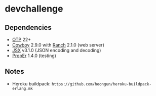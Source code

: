 # devchallenge

## Dependencies

* [OTP](https://github.com/erlang/otp) 22+
* [Cowboy](https://github.com/ninenines/cowboy) 2.9.0 with [Ranch](https://github.com/ninenines/ranch) 2.1.0 (web server)
* [JSX](https://github.com/talentdeficit/jsx) v3.1.0 (JSON encoding and decoding)
* [PropEr](https://github.com/proper-testing/proper) 1.4.0 (testing)

## Notes

* Heroku buildpack: `https://github.com/hoongun/heroku-buildpack-erlang.mk`


